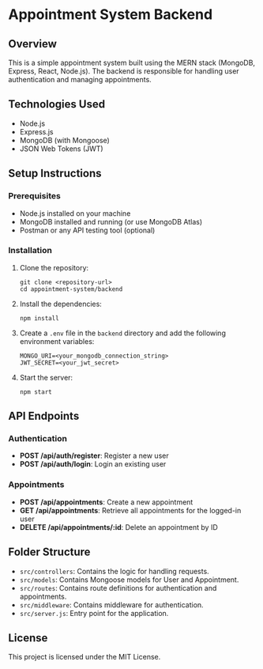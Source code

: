 # Appointment System Backend

## Overview
This is a simple appointment system built using the MERN stack (MongoDB, Express, React, Node.js). The backend is responsible for handling user authentication and managing appointments.

## Technologies Used
- Node.js
- Express.js
- MongoDB (with Mongoose)
- JSON Web Tokens (JWT)

## Setup Instructions

### Prerequisites
- Node.js installed on your machine
- MongoDB installed and running (or use MongoDB Atlas)
- Postman or any API testing tool (optional)

### Installation
1. Clone the repository:
   ```
   git clone <repository-url>
   cd appointment-system/backend
   ```

2. Install the dependencies:
   ```
   npm install
   ```

3. Create a `.env` file in the `backend` directory and add the following environment variables:
   ```
   MONGO_URI=<your_mongodb_connection_string>
   JWT_SECRET=<your_jwt_secret>
   ```

4. Start the server:
   ```
   npm start
   ```

## API Endpoints

### Authentication
- **POST /api/auth/register**: Register a new user
- **POST /api/auth/login**: Login an existing user

### Appointments
- **POST /api/appointments**: Create a new appointment
- **GET /api/appointments**: Retrieve all appointments for the logged-in user
- **DELETE /api/appointments/:id**: Delete an appointment by ID

## Folder Structure
- `src/controllers`: Contains the logic for handling requests.
- `src/models`: Contains Mongoose models for User and Appointment.
- `src/routes`: Contains route definitions for authentication and appointments.
- `src/middleware`: Contains middleware for authentication.
- `src/server.js`: Entry point for the application.

## License
This project is licensed under the MIT License.